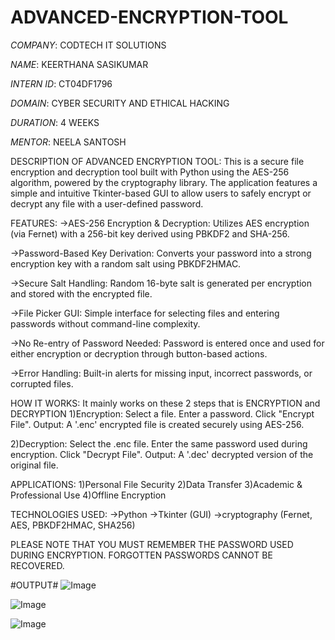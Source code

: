 # ADVANCED-ENCRYPTION-TOOL

*COMPANY*: CODTECH IT SOLUTIONS

*NAME*: KEERTHANA SASIKUMAR

*INTERN ID*: CT04DF1796

*DOMAIN*: CYBER SECURITY AND ETHICAL HACKING

*DURATION*: 4 WEEKS

*MENTOR*: NEELA SANTOSH

DESCRIPTION OF ADVANCED ENCRYPTION TOOL:
This is a secure file encryption and decryption tool built with Python using the AES-256 algorithm, powered by the cryptography library. The application features a simple and intuitive Tkinter-based GUI to allow users to safely encrypt or decrypt any file with a user-defined password.

FEATURES:
->AES-256 Encryption & Decryption:
Utilizes AES encryption (via Fernet) with a 256-bit key derived using PBKDF2 and SHA-256.

->Password-Based Key Derivation:
Converts your password into a strong encryption key with a random salt using PBKDF2HMAC.

->Secure Salt Handling:
Random 16-byte salt is generated per encryption and stored with the encrypted file.

->File Picker GUI:
Simple interface for selecting files and entering passwords without command-line complexity.

->No Re-entry of Password Needed:
Password is entered once and used for either encryption or decryption through button-based actions.

->Error Handling:
Built-in alerts for missing input, incorrect passwords, or corrupted files.

HOW IT WORKS:
It mainly works on these 2 steps that is ENCRYPTION and DECRYPTION
1)Encryption:
Select a file.
Enter a password.
Click "Encrypt File".
Output: A '.enc' encrypted file is created securely using AES-256.

2)Decryption:
Select the .enc file.
Enter the same password used during encryption.
Click "Decrypt File".
Output: A '.dec' decrypted version of the original file.

APPLICATIONS:
1)Personal File Security
2)Data Transfer
3)Academic & Professional Use
4)Offline Encryption

TECHNOLOGIES USED:
->Python
->Tkinter (GUI)
->cryptography (Fernet, AES, PBKDF2HMAC, SHA256)

PLEASE NOTE THAT YOU MUST REMEMBER THE PASSWORD USED DURING ENCRYPTION. FORGOTTEN PASSWORDS CANNOT BE RECOVERED.

#OUTPUT#
![Image](https://github.com/user-attachments/assets/84531b30-6b5e-49b9-8650-2a20e96b1757)

![Image](https://github.com/user-attachments/assets/a408fe79-2440-4a5e-abc5-05a855d2989f)

![Image](https://github.com/user-attachments/assets/456f91a2-d2b6-4d1f-b46b-87c8e60bf69d)










